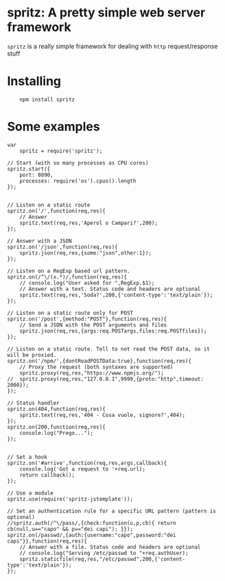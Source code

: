# spritz: A pretty simple web server framework

`spritz` is a really simple framework for dealing with `http` request/response stuff

# Installing

        npm install spritz

# Some examples

	var
	    spritz = require('spritz');
	
	// Start (with so many processes as CPU cores)
	spritz.start({
	    port: 8090,
	    processes: require('os').cpus().length
	});
	
	
	// Listen on a static route
	spritz.on('/',function(req,res){
	    // Answer
		spritz.text(req,res,'Aperol o Campari?',200);
	});
	
    // Answer with a JSON
	spritz.on('/json',function(req,res){
	    spritz.json(req,res,{some:"json",other:1});
	});
	
	// Listen on a RegExp based url pattern.
	spritz.on(/^\/(x.*)/,function(req,res){
        // console.log("User asked for ",RegExp.$1);
	    // Answer with a text. Status code and headers are optional
	    spritz.text(req,res,'Soda?',200,{'content-type':'text/plain'});
	});

	// Listen on a static route only for POST
	spritz.on('/post',{method:"POST"},function(req,res){
	    // Send a JSON with the POST arguments and files
	    spritz.json(req,res,{args:req.POSTargs,files:req.POSTfiles});
	});
	
	// Listen on a static route. Tell to not read the POST data, so it will be proxied.
	spritz.on('/npm/',{dontReadPOSTData:true},function(req,res){
	    // Proxy the request (both syntaxes are supported)
	    spritz.proxy(req,res,"https://www.npmjs.org/");
	//  spritz.proxy(req,res,"127.0.0.1",9999,{proto:"http",timeout: 2000});
	});

	// Status handler
	spritz.on(404,function(req,res){
	    spritz.text(req,res,'404 - Cosa vuole, signore?',404);
	});
	spritz.on(200,function(req,res){
	    console.log("Prego...");
	});


	// Set a hook
	spritz.on('#arrive',function(req,res,args,callback){
	    console.log('Got a request to '+req.url);
	    return callback();
	});

	// Use a module
	spritz.use(require('spritz-jstemplate'));

	// Set an authentication rule for a specific URL pattern (pattern is optional)
	//spritz.auth(/^\/pass/,{check:function(u,p,cb){ return cb(null,u=="capo" && p=="dei capi"); }});
	spritz.on(/passwd/,{auth:{username:"capo",password:"dei capi"}},function(req,res){
	    // Answer with a file. Status code and headers are optional
	    // console.log("Serving /etc/passwd to "+req.authUser);
	    spritz.staticfile(req,res,"/etc/passwd",200,{'content-type':'text/plain'});
	});
